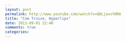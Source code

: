 ```yaml
---
layout: post
permalink: http://www.youtube.com/watch?v=Q8LjavsYORA
title: "Com Truise, Hyperlips"
date: 2013-09-01 22:40
comments: true
categories: 
---
```

